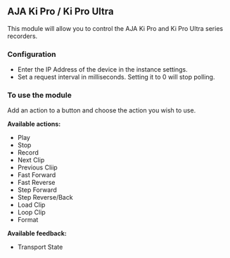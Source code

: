 ## AJA Ki Pro / Ki Pro Ultra

This module will allow you to control the AJA Ki Pro and Ki Pro Ultra series recorders.

### Configuration
* Enter the IP Address of the device in the instance settings.
* Set a request interval in milliseconds. Setting it to 0 will stop polling.

### To use the module
Add an action to a button and choose the action you wish to use.

**Available actions:**
* Play
* Stop
* Record
* Next Clip
* Previous Cliip
* Fast Forward
* Fast Reverse
* Step Forward
* Step Reverse/Back
* Load Clip
* Loop Clip
* Format

**Available feedback:**
* Transport State
